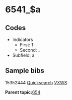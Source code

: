 # 6541\_$a

## Codes

-   Indicators
    -   First: 1
    -   Second: \_
-   Subfield: a

## Sample bibs

15352444 [Quicksearch](https://search.library.yale.edu/catalog/15352444) [VXWS](http://prodorbis.library.yale.edu:7014/vxws/GetHoldingsService?bibId=15352444)

**Parent topic:**[654](../../tags/654/654.md)


